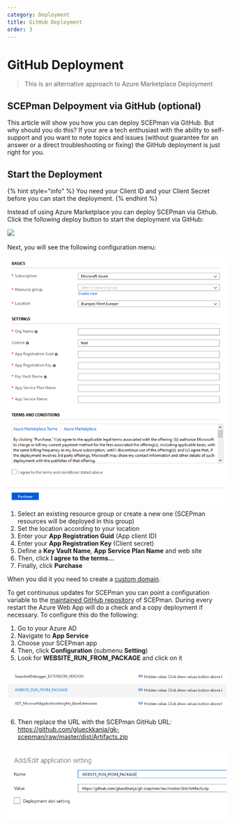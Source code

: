 ```yaml
---
category: Deployment
title: GitHub Deployment
order: 3
---
```


# GitHub Deployment

> This is an alternative approach to Azure Marketplace Deployment

## SCEPman Delpoyment via GitHub \(optional\)

This article will show you how you can deploy SCEPman via GitHub. But why should you do this? If your are a tech enthusiast with the ability to self-support and you want to note topics and issues \(without guarantee for an answer or a direct troubleshooting or fixing\) the GitHub deployment is just right for you.

## Start the Deployment

{% hint style="info" %}
You need your Client ID and your Client Secret before you can start the deployment.
{% endhint %}

Instead of using Azure Marketplace you can deploy SCEPman via Github. Click the following deploy button to start the deployment via GitHub:

 [![](http://azuredeploy.net/deploybutton.png)](https://portal.azure.com/#create/Microsoft.Template/uri/https%3A%2F%2Fraw.githubusercontent.com%2Fglueckkanja%2Fgk-scepman%2Fmaster%2Fazuredeploy.json)

Next, you will see the following configuration menu:

![](../.gitbook/assets/scepman_optional1.png)

1. Select an existing resource group or create a new one \(SCEPman resources will be deployed in this group\)
2. Set the location according to your location
3. Enter your **App Registration Guid** \(App client ID\)
4. Enter your **App Registration Key** \(Client secret\)
5. Define a **Key Vault Name**, **App Service Plan Name** and web site
6. Then, click **I agree to the terms...**
7. Finally, click **Purchase**

When you did it you need to create a [custom domain](../deployment-optional/03_customdomain.md).

To get continuous updates for SCEPman you can point a configuration variable to the [maintained GitHub repository](https://github.com/glueckkanja/gk-scepman) of SCEPman. During every restart the Azure Web App will do a check and a copy deployment if necessary. To configure this do the following:

1. Go to your Azure AD
2. Navigate to **App Service**
3. Choose your SCEPman app
4. Then, click **Configuration** \(submenu **Setting**\)
5. Look for **WEBSITE\_RUN\_FROM\_PACKAGE** and click on it

![](../.gitbook/assets/scepman_optional2.png)

6. Then replace the URL with the SCEPman GitHub URL: https://github.com/glueckkanja/gk-scepman/raw/master/dist/Artifacts.zip

![](../.gitbook/assets/scepman_optional3.png)

